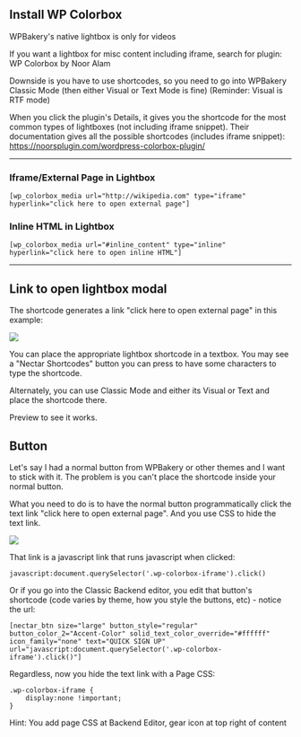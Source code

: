 
## Install WP Colorbox

WPBakery's native lightbox is only for videos

If you want a lightbox for misc content including iframe, search for plugin:
WP Colorbox by Noor Alam

Downside is you have to use shortcodes, so you need to go into WPBakery Classic Mode (then either Visual or Text Mode is fine) (Reminder: Visual is RTF mode)

When you click the plugin's Details, it gives you the shortcode for the most common types of lightboxes (not including iframe snippet). Their documentation gives all the possible shortcodes (includes iframe snippet):
https://noorsplugin.com/wordpress-colorbox-plugin/

---

### Iframe/External Page in Lightbox
```
[wp_colorbox_media url="http://wikipedia.com" type="iframe" hyperlink="click here to open external page"]
```

### Inline HTML in Lightbox
```
[wp_colorbox_media url="#inline_content" type="inline" hyperlink="click here to open inline HTML"]
```

---

## Link to open lightbox modal

The shortcode generates a link "click here to open external page" in this example:

![](https://i.imgur.com/BgylDk7.png)

You can place the appropriate lightbox shortcode in a textbox. You may see a "Nectar Shortcodes" button you can press to have some characters to type the shortcode.

Alternately, you can use Classic Mode and either its Visual or Text and place the shortcode there.

Preview to see it works.

## Button

Let's say I had a normal button from WPBakery or other themes and I want to stick with it. The problem is you can't place the shortcode inside your normal button.

What you need to do is to have the normal button programmatically click the text link "click here to open external page". And you use CSS to hide the text link.

![](https://i.imgur.com/iGeq2Id.png)

That link is a javascript link that runs javascript when clicked:
```
javascript:document.querySelector('.wp-colorbox-iframe').click()
```

Or if you go into the Classic Backend editor, you edit that button's shortcode (code varies by theme, how you style the buttons, etc) - notice the url:
```
[nectar_btn size="large" button_style="regular" button_color_2="Accent-Color" solid_text_color_override="#ffffff" icon_family="none" text="QUICK SIGN UP" url="javascript:document.querySelector('.wp-colorbox-iframe').click()"]
```

Regardless, now you hide the text link with a Page CSS:
```
.wp-colorbox-iframe {
    display:none !important;
}
```

Hint: You add page CSS at Backend Editor, gear icon at top right of content